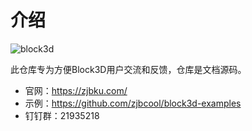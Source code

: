 # 介绍

![block3d](https://cdn.zjbku.com/start-5.png)

此仓库专为方便Block3D用户交流和反馈，仓库是文档源码。

- 官网：<https://zjbku.com/>
- 示例：<https://github.com/zjbcool/block3d-examples>
- 钉钉群：21935218

